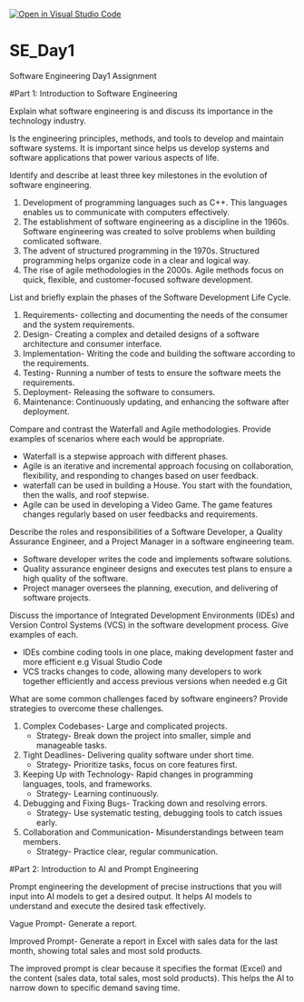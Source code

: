 [![Open in Visual Studio Code](https://classroom.github.com/assets/open-in-vscode-2e0aaae1b6195c2367325f4f02e2d04e9abb55f0b24a779b69b11b9e10269abc.svg)](https://classroom.github.com/online_ide?assignment_repo_id=15579398&assignment_repo_type=AssignmentRepo)
# SE_Day1
Software Engineering Day1 Assignment

#Part 1: Introduction to Software Engineering

Explain what software engineering is and discuss its importance in the technology industry.

Is the engineering principles, methods, and tools to develop and maintain software systems.
It is important since helps us develop systems and software applications that power various aspects of life.

Identify and describe at least three key milestones in the evolution of software engineering.
1. Development of programming languages such as C++. This languages enables us to communicate with computers effectively.
2. The establishment of software engineering as a discipline in the 1960s. Software engineering was created to solve problems when building comlicated software.
3. The advent of structured programming in the 1970s. Structured programming helps organize code in a clear and logical way.
4. The rise of agile methodologies in the 2000s. Agile methods focus on quick, flexible, and customer-focused software development.

List and briefly explain the phases of the Software Development Life Cycle.
1. Requirements- collecting and documenting the needs of the consumer and the system requirements.
2. Design- Creating a complex and detailed designs of a software architecture and consumer interface.
3. Implementation- Writing the code and building the software according to the requirements.
4. Testing- Running a number of tests to ensure the software meets the requirements.
5. Deployment- Releasing the software to consumers.
6. Maintenance: Continuously updating, and enhancing the software after deployment.


Compare and contrast the Waterfall and Agile methodologies. Provide examples of scenarios where each would be appropriate.
- Waterfall is a stepwise approach with different phases.
- Agile is an iterative and incremental approach focusing on collaboration, flexibility, and responding to changes based on user feedback.
- waterfall can be used in building a House. You start with the foundation, then the walls, and roof stepwise.
- Agile can be used in developing a Video Game. The game features changes regularly based on user feedbacks and requirements.


Describe the roles and responsibilities of a Software Developer, a Quality Assurance Engineer, and a Project Manager in a software engineering team.
- Software developer writes the code and implements software solutions.
- Quality assurance engineer designs and executes test plans to ensure a high quality of the software.
- Project manager oversees the planning, execution, and delivering of software projects.
  
Discuss the importance of Integrated Development Environments (IDEs) and Version Control Systems (VCS) in the software development process. Give examples of each.
- IDEs combine coding tools in one place, making development faster and more efficient e.g Visual Studio Code
- VCS tracks changes to code, allowing many developers to work together efficiently and access previous versions when needed e.g Git

What are some common challenges faced by software engineers? Provide strategies to overcome these challenges.
1. Complex Codebases- Large and complicated projects.
   - Strategy- Break down the project into smaller, simple and manageable tasks.
2. Tight Deadlines- Delivering quality software under short time.
   - Strategy- Prioritize tasks, focus on core features first.
3. Keeping Up with Technology- Rapid changes in programming languages, tools, and frameworks.
   - Strategy- Learning continuously.
4. Debugging and Fixing Bugs- Tracking down and resolving errors.
   - Strategy- Use systematic testing, debugging tools to catch issues early.
5. Collaboration and Communication- Misunderstandings between team members.
   - Strategy- Practice clear, regular communication.

#Part 2: Introduction to AI and Prompt Engineering

Prompt engineering the development of precise instructions that you will input into AI models to get a desired output. It helps AI models to understand and execute the desired task effectively.

Vague Prompt- Generate a report.

Improved Prompt- Generate a report in Excel with sales data for the last month, showing total sales and most sold products.

The improved prompt is clear because it specifies the format (Excel) and the content (sales data, total sales, most sold products).
This helps the AI to narrow down to specific demand saving time.
